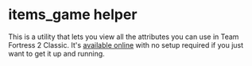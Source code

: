 # items_game helper
This is a utility that lets you view all the attributes you can use in Team Fortress 2 Classic. It's [available online](https://thekifake.github.io/itemsgame-helper/) with no setup required if you just want to get it up and running.
